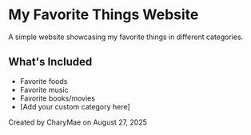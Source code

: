 # My Favorite Things Website

A simple website showcasing my favorite things in different categories.

## What's Included
- Favorite foods
- Favorite music
- Favorite books/movies
- [Add your custom category here]

Created by CharyMae on August 27, 2025